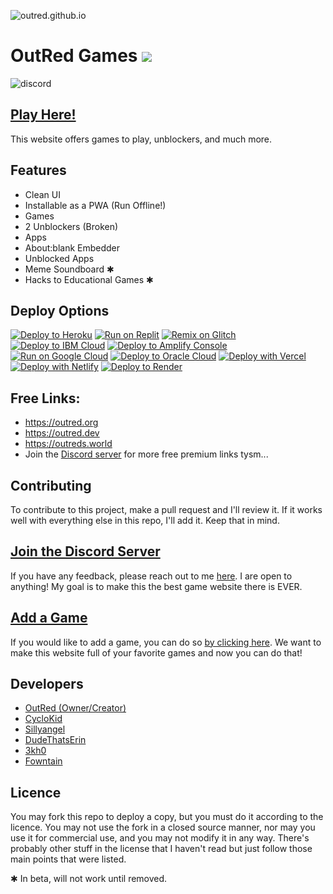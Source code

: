 ![outred.github.io](https://socialify.git.ci/OutRed/outredgames/image?description=1&font=Inter&forks=1&issues=1&language=1&name=1&owner=1&pattern=Circuit%20Board&pulls=1&stargazers=1&theme=Dark)

# OutRed Games <a href="https://hits.seeyoufarm.com"><img src="https://hits.seeyoufarm.com/api/count/incr/badge.svg?url=https%3A%2F%2Fgithub.com%2FOutRed%2Foutred.github.io&count_bg=%236BA83D&title_bg=%23555555&icon=codeigniter.svg&icon_color=%23E7E7E7&title=Page+Visits&edge_flat=false"/></a>
<img src="https://invidget.switchblade.xyz/9qYmpWS8ve?theme=dark)](https://discord.gg/89NGVfR7ja)" alt="discord"></img>
## [Play Here!](https://outred.org)
This website offers games to play, unblockers, and much more.
## Features
- Clean UI
- Installable as a PWA (Run Offline!)
- Games
- 2 Unblockers (Broken)
- Apps
- About:blank Embedder
- Unblocked Apps
- Meme Soundboard ✱
- Hacks to Educational Games ✱
## Deploy Options
[![Deploy to Heroku](https://binbashbanana.github.io/deploy-buttons/buttons/remade/heroku.svg)](https://heroku.com/deploy/?template=https://github.com/OutRed/outredgames)
[![Run on Replit](https://binbashbanana.github.io/deploy-buttons/buttons/remade/replit.svg)](https://github.com/OutRed/outredgames)
[![Remix on Glitch](https://binbashbanana.github.io/deploy-buttons/buttons/remade/glitch.svg)](https://glitch.com/edit/#!/import/github/OutRed/outredgames)
[![Deploy to IBM Cloud](https://binbashbanana.github.io/deploy-buttons/buttons/remade/ibmcloud.svg)](https://cloud.ibm.com/devops/setup/deploy?repository=https://github.com/OutRed/outredgames)
[![Deploy to Amplify Console](https://binbashbanana.github.io/deploy-buttons/buttons/remade/amplifyconsole.svg)](https://console.aws.amazon.com/amplify/home#/deploy?repo=https://github.com/OutRed/outredgames)
[![Run on Google Cloud](https://binbashbanana.github.io/deploy-buttons/buttons/remade/googlecloud.svg)](https://deploy.cloud.run/?git_repo=https://github.com/BinBashBanana/OutRed/outredgames)
[![Deploy to Oracle Cloud](https://binbashbanana.github.io/deploy-buttons/buttons/remade/oraclecloud.svg)](https://cloud.oracle.com/resourcemanager/stacks/create?zipUrl=https://github.com/OutRed/outredgames/archive/refs/heads/main.zip)
[![Deploy with Vercel](https://binbashbanana.github.io/deploy-buttons/buttons/remade/vercel.svg)](https://vercel.com/new/clone?repository-url=https%3A%2F%2Fgithub.com%2FOutRed%2Foutredgames) 
[![Deploy with Netlify](https://binbashbanana.github.io/deploy-buttons/buttons/remade/netlify.svg)](https://app.netlify.com/start/deploy?repository=https://github.com/OutRed/outredgames)
[![Deploy to Render](https://binbashbanana.github.io/deploy-buttons/buttons/remade/render.svg)](https://render.com/deploy?repo=https://github.com/OutRed/outredgames)

## Free Links:
- https://outred.org
- https://outred.dev
- https://outreds.world
- Join the [Discord server](https://discord.gg/89NGVfR7ja) for more free premium links tysm...

## Contributing
To contribute to this project, make a pull request and I'll review it. If it works well with everything else in this repo, I'll add it. Keep that in mind.
## [Join the Discord Server](https://discord.gg/s8Z4tsExcd)

If you have any feedback, please reach out to me [here](https://github.com/OutRed/outredgames/discussions/17). I are open to anything! My goal is to make this the best game website there is EVER.


## [Add a Game](https://github.com/OutRed/outredgames/discussions/15)
If you would like to add a game, you can do so [by clicking here](https://github.com/OutRed/outred.github.io/discussions/15). We want to make this website full of your favorite games and now you can do that!
## Developers

- [OutRed (Owner/Creator)](https://www.github.com/OutRed)
- [CycloKid](https://github.com/cyclokid)
- [Sillyangel](https://github.com/sillyangel)
- [DudeThatsErin](https://github.com/DudeThatsErin)
- [3kh0](https://github.com/3kh0)
- [Fowntain](https://github.com/fowntain)

## Licence
You may fork this repo to deploy a copy, but you must do it according to the licence. You may not use the fork in a closed source manner, nor may you use it for commercial use, and you may not modify it in any way. There's probably other stuff in the license that I haven't read but just follow those main points that were listed.

✱ In beta, will not work until removed.
